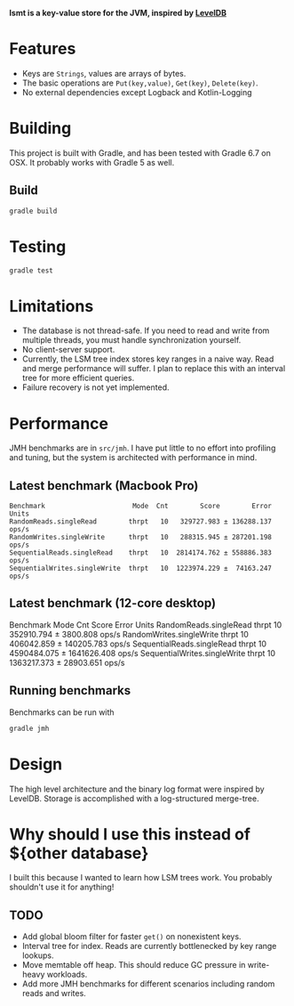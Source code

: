 **lsmt is a key-value store for the JVM, inspired by [LevelDB](https://github.com/google/leveldb)**

# Features
* Keys are `Strings`, values are arrays of bytes.
* The basic operations are `Put(key,value)`, `Get(key)`, `Delete(key)`.
* No external dependencies except Logback and Kotlin-Logging

# Building
This project is built with Gradle, and has been tested with Gradle 6.7 on OSX. It probably works with Gradle 5 as well.
## Build
```bash
gradle build
```

# Testing
```bash
gradle test
```

# Limitations
* The database is not thread-safe. If you need to read and write from multiple threads, you must handle synchronization yourself.
* No client-server support.
* Currently, the LSM tree index stores key ranges in a naive way. Read and merge performance will suffer. I plan to replace this with an interval tree for more efficient queries.
* Failure recovery is not yet implemented.

# Performance
JMH benchmarks are in `src/jmh`. I have put little to no effort into profiling and tuning, but the system is architected with performance in mind.

## Latest benchmark (Macbook Pro)
```text
Benchmark                      Mode  Cnt        Score        Error  Units
RandomReads.singleRead        thrpt   10   329727.983 ± 136288.137  ops/s
RandomWrites.singleWrite      thrpt   10   288315.945 ± 287201.198  ops/s
SequentialReads.singleRead    thrpt   10  2814174.762 ± 558886.383  ops/s
SequentialWrites.singleWrite  thrpt   10  1223974.229 ±  74163.247  ops/s
```

## Latest benchmark (12-core desktop)
Benchmark                      Mode  Cnt        Score         Error  Units
RandomReads.singleRead        thrpt   10   352910.794 ±    3800.808  ops/s
RandomWrites.singleWrite      thrpt   10   406042.859 ±  140205.783  ops/s
SequentialReads.singleRead    thrpt   10  4590484.075 ± 1641626.408  ops/s
SequentialWrites.singleWrite  thrpt   10  1363217.373 ±   28903.651  ops/s

## Running benchmarks
Benchmarks can be run with
```bash
gradle jmh
```

# Design
The high level architecture and the binary log format were inspired by LevelDB. Storage is accomplished with a log-structured merge-tree.

# Why should I use this instead of ${other database}
I built this because I wanted to learn how LSM trees work. You probably shouldn't use it for anything!

## TODO
- Add global bloom filter for faster `get()` on nonexistent keys.
- Interval tree for index. Reads are currently bottlenecked by key range lookups.
- Move memtable off heap. This should reduce GC pressure in write-heavy workloads.
- Add more JMH benchmarks for different scenarios including random reads and writes.

